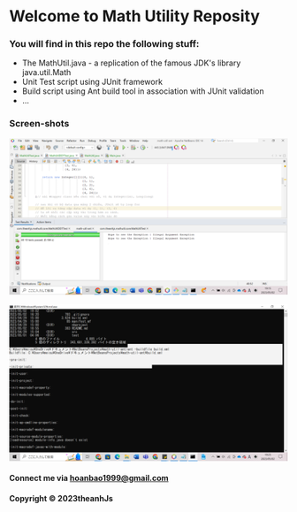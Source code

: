 # Welcome to Math Utility Reposity

### You will find in this repo the following stuff:

* The MathUtil.java - a replication of the famous JDK's library java.util.Math
* Unit Test script using JUnit framework
* Build script using Ant build tool in association with JUnit validation
* ...

### Screen-shots


![DDT source code with JUnit](https://github.com/theAnh-js/math-util-ant/blob/main/images/ddt-source-code-with-junit.png)


![Buid process with Ant](https://github.com/theAnh-js/math-util-ant/blob/main/images/build-process-with-ant.png) 


#### Connect me via hoanbao1999@gmail.com


#### Copyright &#169; 2023theanhJs
